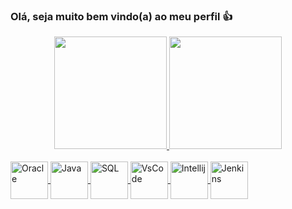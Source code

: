 ### Olá, seja muito bem vindo(a) ao meu perfil 👍
<div align="center">
  <a href="https://github.com/dcezarino">
  <img height="180em" src="https://github-readme-stats.vercel.app/api?username=dcezarino&show_icons=true&theme=dark&include_all_commits=true&count_private=true"/>
  <img height="180em" src="https://github-readme-stats.vercel.app/api/top-langs/?username=dcezarino&layout=compact&langs_count=7&theme=dark"/>
</div>
<div style="display: inline_block"><br>
  <img align="center" alt="Oracle" height="60" width="60" src="https://cdn.jsdelivr.net/gh/devicons/devicon/icons/oracle/oracle-original.svg">
  <img align="center" alt="Java" height="60" width="60" src="https://cdn.jsdelivr.net/gh/devicons/devicon/icons/java/java-original-wordmark.svg">  
  <img align="center" alt="SQL" height="60" width="60" src="https://cdn.jsdelivr.net/gh/devicons/devicon/icons/microsoftsqlserver/microsoftsqlserver-plain-wordmark.svg">  
  <img align="center" alt="VsCode" height="60" width="60" src="https://cdn.jsdelivr.net/gh/devicons/devicon/icons/vscode/vscode-original-wordmark.svg">  
  <img align="center" alt="Intellij" height="60" width="60" src="https://cdn.jsdelivr.net/gh/devicons/devicon/icons/intellij/intellij-original.svg">  
  <img align="center" alt="Jenkins" height="60" width="60" src="https://cdn.jsdelivr.net/gh/devicons/devicon/icons/jenkins/jenkins-original.svg">  
  
  ##
 
<!-- <div> 
  <a href="https://www.linkedin.com/in/diegocezarino/" target="_blank"><img src="https://img.shields.io/badge/-LinkedIn-%230077B5?style=for-the-badge&logo=linkedin&logoColor=white" target="_blank"></a> 
 
  ![Snake animation](https://github.com/rafaballerini/rafaballerini/blob/output/github-contribution-grid-snake.svg)
 
</div>
-->
<!--
- 👯 I’m looking to collaborate on ...
- 🤔 I’m looking for help with ...
- 💬 Ask me about ...
- 📫 How to reach me: ...
- 😄 Pronouns: ...
- ⚡ Fun fact: ...
-->


